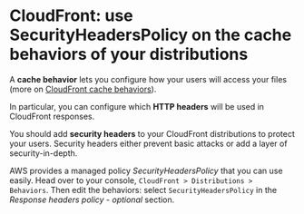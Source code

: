 # CloudFront: use SecurityHeadersPolicy on the cache behaviors of your distributions

A **cache behavior** lets you configure how your users will access your files (more on
[CloudFront cache behaviors][cloudfront-cache-behaviors]).

In particular, you can configure which **HTTP headers** will be used in CloudFront responses.

You should add **security headers** to your CloudFront distributions to protect your users.
Security headers either prevent basic attacks or add a layer of security-in-depth.

AWS provides a managed policy _SecurityHeadersPolicy_ that you can use easily. Head over to your console, `CloudFront > Distributions > Behaviors`. Then edit the behaviors: select `SecurityHeadersPolicy` in the _Response headers policy - optional_ section.

[cloudfront-cache-behaviors]: https://docs.aws.amazon.com/AmazonCloudFront/latest/DeveloperGuide/distribution-web-values-specify.html#DownloadDistValuesCacheBehavior
